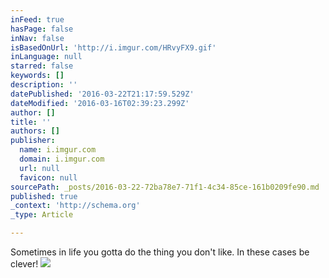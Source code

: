 ```yaml
---
inFeed: true
hasPage: false
inNav: false
isBasedOnUrl: 'http://i.imgur.com/HRvyFX9.gif'
inLanguage: null
starred: false
keywords: []
description: ''
datePublished: '2016-03-22T21:17:59.529Z'
dateModified: '2016-03-16T02:39:23.299Z'
author: []
title: ''
authors: []
publisher:
  name: i.imgur.com
  domain: i.imgur.com
  url: null
  favicon: null
sourcePath: _posts/2016-03-22-72ba78e7-71f1-4c34-85ce-161b0209fe90.md
published: true
_context: 'http://schema.org'
_type: Article

---
```

Sometimes in life you gotta do the thing you don't like. In these cases be clever!
![](http://i.imgur.com/HRvyFX9.gif)